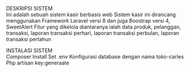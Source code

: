 DESKRIPSI SISTEM
<br>
Ini adalah sebuah sistem kasir berbasis web
Sistem kasir ini dirancang menggunakan Framework Laravel versi 8 dan juga Boostrap versi 4, SweetAlert
Fitur yang dikelola diantaranya ialah data produk, pelanggan, transaksi, laporan transaksi perhari, laporan transaksi perbulan, laporan transaksi pertahun


INSTALASI SISTEM
<br>
Composer Install
Set .env
Konfigurasi database dengan nama toko-carles
Php artisan key:generaate
